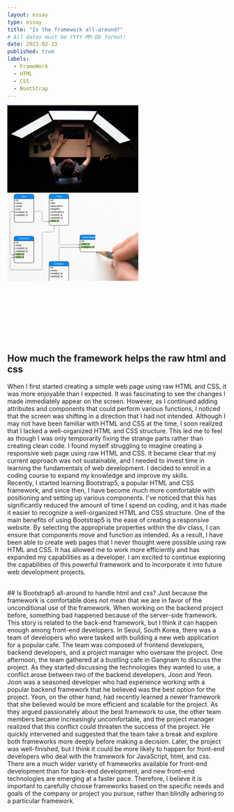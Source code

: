 ```yaml
---
layout: essay
type: essay
title: "Is the framework all-around?"
# All dates must be YYYY-MM-DD format!
date: 2023-02-23
published: true
labels:
  - FrameWork
  - HTML
  - CSS
  - BootStrap
---
```

<img width="300px" class="rounded float-start pe-4" src="../img/obs1.jpeg">
<img width="300px" class="rounded float-start pe-4" src="../img/obs2.jpg">

<br><br><br><br><br><br><br>

## How much the framework helps the raw html and css
When I first started creating a simple web page using raw HTML and CSS, it was more enjoyable than I expected. It was fascinating to see the changes I made immediately appear on the screen. However, as I continued adding attributes and components that could perform various functions, I noticed that the screen was shifting in a direction that I had not intended. Although I may not have been familiar with HTML and CSS at the time, I soon realized that I lacked a well-organized HTML and CSS structure. This led me to feel as though I was only temporarily fixing the strange parts rather than creating clean code.
I found myself struggling to imagine creating a responsive web page using raw HTML and CSS. It became clear that my current approach was not sustainable, and I needed to invest time in learning the fundamentals of web development. I decided to enroll in a coding course to expand my knowledge and improve my skills.
<br>
Recently, I started learning Bootstrap5, a popular HTML and CSS framework, and since then, I have become much more comfortable with positioning and setting up various components. I've noticed that this has significantly reduced the amount of time I spend on coding, and it has made it easier to recognize a well-organized HTML and CSS structure.
One of the main benefits of using Bootstrap5 is the ease of creating a responsive website. By selecting the appropriate properties within the div class, I can ensure that components move and function as intended. As a result, I have been able to create web pages that I never thought were possible using raw HTML and CSS. It has allowed me to work more efficiently and has expanded my capabilities as a developer. I am excited to continue exploring the capabilities of this powerful framework and to incorporate it into future web development projects.

<br>
## Is Bootstrap5 all-around to handle html and css?
Just because the framework is comfortable does not mean that we are in favor of the unconditional use of the framework. When working on the backend project before, something bad happened because of the server-side framework. This story is related to the back-end framework, but I think it can happen enough among front-end developers.
In Seoul, South Korea, there was a team of developers who were tasked with building a new web application for a popular cafe. The team was composed of frontend developers, backend developers, and a project manager who oversaw the project.
One afternoon, the team gathered at a bustling cafe in Gangnam to discuss the project. As they started discussing the technologies they wanted to use, a conflict arose between two of the backend developers, Joon and Yeon.
Joon was a seasoned developer who had experience working with a popular backend framework that he believed was the best option for the project. Yeon, on the other hand, had recently learned a newer framework that she believed would be more efficient and scalable for the project.
As they argued passionately about the best framework to use, the other team members became increasingly uncomfortable, and the project manager realized that this conflict could threaten the success of the project. He quickly intervened and suggested that the team take a break and explore both frameworks more deeply before making a decision. Later, the project was well-finished, but I think it could be more likely to happen for front-end developers who deal with the framework for JavaScript, html, and css. There are a much wider variety of frameworks available for front-end development than for back-end development, and new front-end technologies are emerging at a faster pace. Therefore, I believe it is important to carefully choose frameworks based on the specific needs and goals of the company or project you pursue, rather than blindly adhering to a particular framework.

